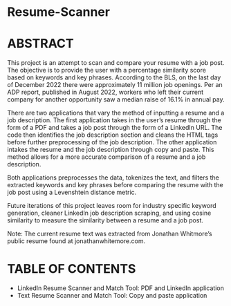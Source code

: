 # Resume-Scanner

# ABSTRACT

This project is an attempt to scan and compare your resume with a job post. The objective is to provide the user with a percentage similarity score based on keywords and key phrases. According to the BLS, on the last day of December 2022 there were approximately 11 million job openings. Per an ADP report, published in August 2022, workers who left their current company for another opportunity saw a median raise of 16.1% in annual pay. 

There are two applications that vary the method of inputting a resume and a job description. The first application takes in the user’s resume through the form of a PDF and takes a job post through the form of a LinkedIn URL. The code then identifies the job description section and cleans the HTML tags before further preprocessing of the job description. The other application intakes the resume and the job description through copy and paste. This method allows for a more accurate comparison of a resume and a job description.

Both applications preprocesses the data, tokenizes the text, and filters the extracted keywords and key phrases before comparing the resume with the job post using a Levenshtein distance metric.

Future iterations of this project leaves room for industry specific keyword generation, cleaner LinkedIn job description scraping, and using cosine similarity to measure the similarity between a resume and a job post.

Note: The current resume text was extracted from Jonathan Whitmore’s public resume found at jonathanwhitemore.com. 


# TABLE OF CONTENTS

-	LinkedIn Resume Scanner and Match Tool: PDF and LinkedIn application
-	Text Resume Scanner and Match Tool: Copy and paste application

